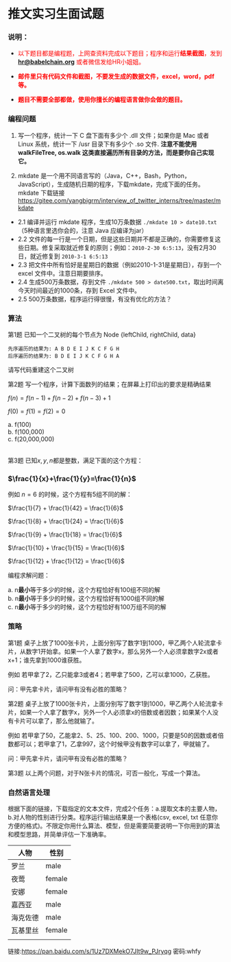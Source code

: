 # 推文实习生面试题

### 说明：

- <span style="color:red">以下题目都是编程题，上网查资料完成以下题目；程序和运行**结果截图**，发到  **hr@babelchain.org** 或者微信发给HR小姐姐。</span>

- **<span style="color:red">邮件里只有代码文件和截图，不要发生成的数据文件，excel，word，pdf等。</span>**

- **<span style="color:red">题目不需要全部都做，使用你擅长的编程语言做你会做的题目。</span>**



### 编程问题


 1. 写一个程序，统计一下 C 盘下面有多少个 .dll 文件；如果你是 Mac 或者 Linux 系统，统计一下 /usr 目录下有多少个 .so 文件. 
 **注意不能使用 walkFileTree, os.walk 这类直接遍历所有目录的方法，而是要你自己实现它。** 


 2. mkdate 是一个用不同语言写的（Java，C++，Bash，Python，JavaScript），生成随机日期的程序，下载mkdate，完成下面的任务。mkdate 下载链接
https://gitee.com/yangbigrm/interview_of_twitter_interns/tree/master/mkdate

- 2.1 编译并运行 mkdate 程序，生成10万条数据 `./mkdate 10 > date10.txt`（5种语言里选你会的，注意 Java 应编译为jar）
- 2.2 文件的每一行是一个日期，但是这些日期并不都是正确的，你需要修复这些日期。修复采取就近修复的原则；例如：`2010-2-30 6:5:13`，没有2月30日，就近修复到 `2010-3-1 6:5:13`
- 2.3 把文件中所有恰好是星期日的数据（例如2010-1-31是星期日），存到一个 excel 文件中。注意日期要排序。
- 2.4 生成500万条数据，存到文件 `./mkdate 500 > date500.txt`，取出时间离今天时间最近的1000条，存到 Excel 文件中。
- 2.5 500万条数据，程序运行得很慢，有没有优化的方法？



### 算法

第1题 已知一个二叉树的每个节点为 Node {leftChild, rightChild, data}

```
先序遍历的结果为: A B D E I J K C F G H
后序遍历的结果为: B D E I J K C F G H A
```
请写代码重建这个二叉树
<br>
   

第2题 写一个程序，计算下面数列的结果；在屏幕上打印出的要求是精确结果

   $f(n) = f(n-1)+f(n-2)+f(n-3)+1$

   $f(0)=f(1)=f(2)=0$

a. f(100)<br>
b. f(100,000)<br>
c. f(20,000,000)<br>
<br>

第3题 已知$x,y,n$都是整数，满足下面的这个方程：

   ### $\frac{1}{x}+\frac{1}{y}=\frac{1}{n}$

   例如 $n=6$ 的时候，这个方程有5组不同的解：

   $\frac{1}{7} + \frac{1}{42} = \frac{1}{6}$

   $\frac{1}{8} + \frac{1}{24} = \frac{1}{6}$

   $\frac{1}{9} + \frac{1}{18} = \frac{1}{6}$

   $\frac{1}{10} + \frac{1}{15} = \frac{1}{6}$

   $\frac{1}{12} + \frac{1}{12} = \frac{1}{6}​$

   编程求解问题：

   a. n**最小**等于多少的时候，这个方程恰好有100组不同的解<br>
   b. n**最小**等于多少的时候，这个方程恰好有1000组不同的解<br>
   c. n**最小**等于多少的时候，这个方程恰好有100万组不同的解<br>


### 策略

第1题 桌子上放了1000张卡片，上面分别写了数字1到1000，甲乙两个人轮流拿卡片，从数字1开始拿。如果一个人拿了数字x，那么另外一个人必须拿数字2x或者x+1；谁先拿到1000谁获胜。

   例如 若甲拿了2，乙只能拿3或者4；若甲拿了500，乙可以拿1000，乙获胜。

   问：甲先拿卡片，请问甲有没有必胜的策略？

第2题 桌子上放了1000张卡片，上面分别写了数字1到1000，甲乙两个人轮流拿卡片，如果一个人拿了数字x，另外一个人必须拿x的倍数或者因数；如果某个人没有卡片可以拿了，那么他就输了。

   例如 若甲拿了50，乙能拿2、5、25、100、200、1000，只要是50的因数或者倍数都可以；若甲拿了1，乙拿997，这个时候甲没有数字可以拿了，甲就输了。

   问：甲先拿卡片，请问甲有没有必胜的策略？

第3题 以上两个问题，对于N张卡片的情况，可否一般化，写成一个算法。



### 自然语言处理

根据下面的链接，下载指定的文本文件，完成2个任务：a.提取文本的主要人物，b.对人物的性别进行分类。程序运行输出结果是一个表格(csv, excel, txt 任意你方便的格式)。不限定你用什么算法、模型，但是需要简要说明一下你用到的算法和模型思路，并简单评估一下准确率。

| 人物     | 性别   |
| -------- | ------ |
| 罗兰     | male   |
| 夜莺     | female |
| 安娜     | female |
| 嘉西亚   | male   |
| 海克佐德 | male   |
| 瓦基里丝 | female |
|          |        |

链接:https://pan.baidu.com/s/1Uz7DXMekO7JIt9w_PJryqg  密码:whfy



